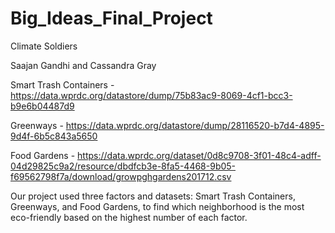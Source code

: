 # Big_Ideas_Final_Project
Climate Soldiers

Saajan Gandhi and Cassandra Gray

Smart Trash Containers - https://data.wprdc.org/datastore/dump/75b83ac9-8069-4cf1-bcc3-b9e6b04487d9

Greenways - https://data.wprdc.org/datastore/dump/28116520-b7d4-4895-9d4f-6b5c843a5650

Food Gardens - https://data.wprdc.org/dataset/0d8c9708-3f01-48c4-adff-04d29825c9a2/resource/dbdfcb3e-8fa5-4468-9b05-f69562798f7a/download/growpghgardens201712.csv

Our project used three factors and datasets: Smart Trash Containers, Greenways, and Food Gardens, to find which neighborhood is the most eco-friendly based on the highest number of each factor.
